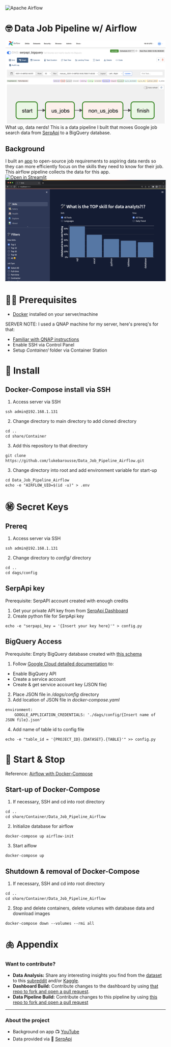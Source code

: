 ![Apache Airflow](https://img.shields.io/badge/Apache%20Airflow-017CEE?style=for-the-badge&logo=Apache%20Airflow&logoColor=white)

# 🤓 Data Job Pipeline w/ Airflow 
![Airflow DAG](/extra/airflow_graph.png)
What up, data nerds! This is a data pipeline I built that moves Google job search data from [SerpApi](https://serpapi.com/) to a BigQuery database.


## Background
I built an [app](https://jobdata.streamlit.app/) to open-source job requirements to aspiring data nerds so they can more efficiently focus on the skills they need to know for their job.  This airflow pipeline collects the data for this app.  
[![Open in Streamlit](https://static.streamlit.io/badges/streamlit_badge_black_white.svg)](https://jobdata.streamlit.app/)
![dashboard](/extra/dashboard.png)

# ☝🏻 Prerequisites
- [Docker](https://docs.docker.com/get-docker/) installed on your server/machine

SERVER NOTE: I used a QNAP machine for my server, here's prereq's for that:
-  [Familiar with QNAP instructions](https://www.qnap.com/en/how-to/faq/article/how-do-i-access-my-qnap-nas-using-ssh) 
- Enable SSH via Control Panel
- Setup *Container/* folder via Container Station 

# 📲 Install
## Docker-Compose install via SSH 


1. Access server via SSH 
```
ssh admin@192.168.1.131
```
2. Change directory to main directory to add cloned directory
```
cd ..
cd share/Container
```
3. Add this repository to that directory
```
git clone https://github.com/lukebarousse/Data_Job_Pipeline_Airflow.git
```
3. Change directory into root and add environment variable for start-up
```
cd Data_Job_Pipeline_Airflow
echo -e "AIRFLOW_UID=$(id -u)" > .env
```

# ㊙️ Secret Keys
## Prereq
1. Access server via SSH 
```
ssh admin@192.168.1.131
```
2. Change directory to *config/* directory
```
cd ..
cd dags/config
```
## SerpApi key
Prerequisite: SerpAPI account created with enough credits
1. Get your private API key from from [SerpApi Dashboard](https://serpapi.com/dashboard)
2. Create python file for SerpApi key
```
echo -e "serpapi_key = '{Insert your key here}'" > config.py
```
## BigQuery Access
Prerequisite: Empty BigQuery database created with [this schema](/extra/bigquery_schema.json)
1. Follow [Google Cloud detailed documentation](https://cloud.google.com/bigquery/docs/quickstarts/quickstart-client-libraries) to:
- Enable BigQuery API
- Create a service account
- Create & get service account key (JSON file)
2. Place JSON file in */dags/config* directory
3. Add location of JSON file in *docker-compose.yaml*
```
environment:
    GOOGLE_APPLICATION_CREDENTIALS: './dags/config/{Insert name of JSON file}.json'
```
4. Add name of table id to config file
```
echo -e "table_id = '{PROJECT_ID}.{DATASET}.{TABLE}'" >> config.py
```

# 🐳 Start & Stop
Reference: [Airflow with Docker-Compose](https://airflow.apache.org/docs/apache-airflow/stable/howto/docker-compose/index.html)
## Start-up of Docker-Compose
1. If necessary, SSH and cd into root directory
```
cd ..
cd share/Container/Data_Job_Pipeline_Airflow
```
2. Initialize database for airflow
```
docker-compose up airflow-init
```
3. Start aiflow
```
docker-compose up
```

## Shutdown & removal of Docker-Compose
1. If necessary, SSH and cd into root directory
```
cd ..
cd share/Container/Data_Job_Pipeline_Airflow
```
2. Stop and delete containers, delete volumes with database data and download images
```
docker-compose down --volumes --rmi all
```

# 🫁 Appendix
### Want to contribute?  
- **Data Analysis:** Share any interesting insights you find from the [dataset](https://www.kaggle.com/datasets/lukebarousse/data-analyst-job-postings-google-search) to this [subreddit](https://www.reddit.com/r/DataNerd/) and/or [Kaggle](https://www.kaggle.com/code/lukebarousse/eda-of-job-posting-data).  
- **Dashboard Build:** Contribute changes to the dashboard by using [that repo to fork and open a pull request](https://github.com/lukebarousse/Data_Analyst_Streamlit_App_V1).
- **Data Pipeline Build:** Contribute changes to this pipeline by using [this repo to fork and open a pull request](https://github.com/lukebarousse/Data_Job_Pipeline_Airflow)
---
### About the project
- Background on app 📺 [YouTube](https://www.youtube.com/lukebarousse)
- Data provided via 🤖 [SerpApi](https://serpapi.com/)
